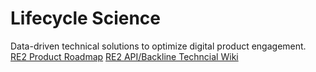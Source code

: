 # Lifecycle Science

Data-driven technical solutions to optimize digital product engagement.  
[RE2 Product Roadmap](https://github.com/orgs/Lifecycle-Science/projects/1)
[RE2 API/Backline Techncial Wiki](https://github.com/Lifecycle-Science/re2-dev/wiki)
